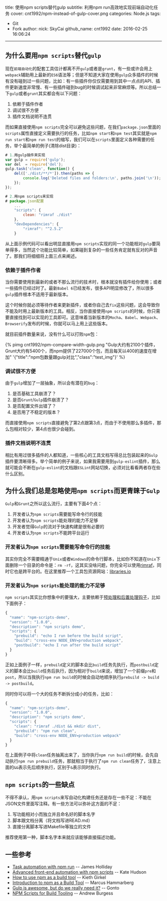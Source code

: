 title: 使用npm scripts替代gulp
subtitle: 利用npm run高效地实现前端自动化任务
cover: cnt1992/npm-instead-of-gulp-cover.png
categories: Node.js
tags:
  - Git
  - Fork
author:
  nick: SkyCai
  github_name: cnt1992
date: 2016-02-25 16:06:24
---

<!-- more -->

## 为什么要用`npm scripts`替代`gulp`

现在`前端自动化`的配套工具估计都离不开`gulp`或者是`grunt`，有一些或许会用上`webpack`辅助用上最新的`ES6`语法等；但是不知道大家在使用`gulp`众多插件的时候有没有碰到过一些问题，比如：有一些插件你仅仅需要用到其中一点点的API、插件更新速度非常慢、有一些插件碰到bug的时候调试起来非常麻烦等。所以总结一下`gulp`或者`grunt`其实都会有以下问题：

1. 依赖于插件作者
2. 调试很不方便
3. 插件文档说明不连贯

而如果直接使用`npm scripts`完全可以避免这些问题，在我们`package.json`里面的`scripts`属性直接定义需要执行的任务，比如`npm start`和`npm test`其实就是`npm run start`和`npm run test`的缩写，我们可以在`scripts`里面定义各种需要的任务，举个最简单的例子(清除dist目录)：

```javascript
# 1.用gulp插件来实现
var gulp = require('gulp');
var del  = require('del');
gulp.task('clean', function() {
    del(['./dist/**/*']).then(paths => {
        console.log('Deleted files and folders:\n', paths.join('\n'));
    });
});

# 2.用npm scripts来实现
# package.json配置
    ...
    "scripts": {
        clean: "rimraf ./dist"
    },
    "devDependencies": {
        "rimraf": "^2.5.2"
    }    
```

从上面示例代码可以看出明显直接用`npm scripts`实现的同一个功能相对`gulp`要简单得多，当然这个功能比较简单，如果碰到复杂的一些任务肯定就有反对的声音了。那我们将细细将上面三点来阐述。

### 依赖于插件作者

当你需要使用到最新的或者不那么流行的技术时，根本就没有插件给你使用；或者一些插件已经过时了。最新`Babel 6`已经发布，很多API明显修改了，所以很多`gulp`插件根本不适用于最新版本。

这个时候你就必须等待作者来更新插件，或者你自己去`fix`这些问题，这会导致你不能及时用上最新版本的工具。相反，当你直接使用`npm scripts`的时候，你只需要直接找到可以实现的工具即可。这意味着当新版本的`Mocha`、`Babel`、`Webpack`、`Browserify`发布的时候，你就可以马上用上这些版本。

就目前插件数量来说，没有什么可以打败`npm`包：

{% pimg cnt1992/npm-compare-width-gulp.png "Gulp大约有2100个插件，Grunt大约有5400个，而npm提供了227000个包，而且每天以400的速度在增加" '{"title":"npm包数量跟gulp对比","class":"test_img"}' %}

### 调试很不方便

由于`gulp`增加了一层抽象，所以会有潜在的`bug`：

1. 是否基础工具崩溃了？
2. 是否`Grunt`/`Gulp`插件崩溃了？
3. 是否配置文件出错了？
4. 是否用了不稳定的版本？

而直接使用`npm scripts`直接避免了第2点跟第3点，而由于不使用那么多插件，那么包相对较少，第4点也很少会碰到。

### 插件文档说明不连贯

相比有用过很多插件的人都知道，一些核心的工具文档写得总比包装起来的`Gulp`插件要清晰得多。举个简单的例子来说，如果我需要用到`gulp-eslint`插件，那么就可能会不断在`gulp-eslint`的文档跟`ESLint`网站切换，必须对比看看两者存在些什么区别。

## 为什么我们总是忽略使用`npm scripts`而更青睐于`Gulp`

`Gulp`和`Grunt`之所以这么流行，主要有下面4个点：

1. 开发者认为`npm scripts`需要能写命令行的技能
2. 开发者认为`npm scripts`能处理的能力不足够
3. 开发者觉得`Gulp`的流对于快速构建是很有必要的
4. 开发者认为`npm scripts`不能跨平台运行

### 开发者认为`npm scripts`需要能写命令行的技能

其实你完全不需要精通于`Unix`或者`Windows`的命令行脚本，比如你不知道在`Unix`下面删除一个目录的命令是：`rm -rf`，这其实没啥问题，你完全可以使用[rimraf](https://www.npmjs.com/package/rimraf)，同时它也是跨平台的。在这里推荐一个工具包资源网站：[libraries.io](https://libraries.io/)

### 开发者认为`npm scripts`能处理的能力不足够

`npm scripts`其实比你想象中的要强大，主要依赖于[预处理和后置处理钩子](https://docs.npmjs.com/misc/scripts#description)，比如下面例子：

```javascript
{
  "name": "npm-scripts-demo",
  "version": "1.0.0",
  "description": "npm scripts demo",
  "scripts": {
    "prebuild": "echo I run before the build script",
    "build": "cross-env NODE_ENV=production webpack",
    "postbuild": "echo I run after the build script"
  }
}
```

正如上面例子一样，`prebuild`定义的脚本会比`build`任务先执行，而`postbuild`定义的脚本会比`build`任务后执行，因为相对于`build`来说，增加了一个前缀`pre`和`post`，所以当我执行`npm run build`的时候会自动地顺序执行`prebuild -> build -> postbuild`。

同时你可以将一个大的任务不断拆分成小的任务，比如：

```javascript
{
  "name": "npm-scripts-demo",
  "version": "1.0.0",
  "description": "npm scripts demo",
  "scripts": {
    "clean": "rimraf ./dist && mkdir dist",
    "prebuild": "npm run clean",
    "build": "cross-env NODE_ENV=production webpack"
  }
}
```

在上面例子中将`clean`任务抽离出来了，当你执行`npm run build`的时候，会先自动执行`npm run prebuild`任务，那就相当于执行了`npm run clean`任务了，注意上面的`&&`表示先后顺序执行，区别于`&`表示同时执行。

## `npm scripts`的一些缺点

不得不承认，用`npm scripts`来写自动化构建任务还是存在一些不足：不能在JSON文件里面写注释。有一些方法可以弥补这方面的不足：

1. 写功能相对小而独立并且命名好的脚本名字
2. 脚本跟文档分离（将文档写进READ.md）
3. 直接分离脚本写进Makefile等独立的文件

推荐使用第一种，脚本名字本来就应该能够直接描述功能。

## 一些参考

- [Task automation with npm run](http://substack.net/task_automation_with_npm_run) -- James Holliday
- [Advanced front-end automation with npm scripts](https://www.youtube.com/watch?v=0RYETb9YVrk) -- Kate Hudson
- [How to use npm as a build tool](http://blog.keithcirkel.co.uk/how-to-use-npm-as-a-build-tool/) -- Kieth Girkel
- [Introduction to npm as a Build Tool](http://app.pluralsight.com/courses/npm-build-tool-introduction) -- Marcus Hammarberg
- [Gulp is awesome, but do we really need it?](http://gon.to/2015/02/26/gulp-is-awesome-but-do-we-really-need-it/) -- Gonto
- [NPM Scripts for Build Tooling](http://code.tutsplus.com/courses/npm-scripts-for-build-tooling) -- Andrew Burgess